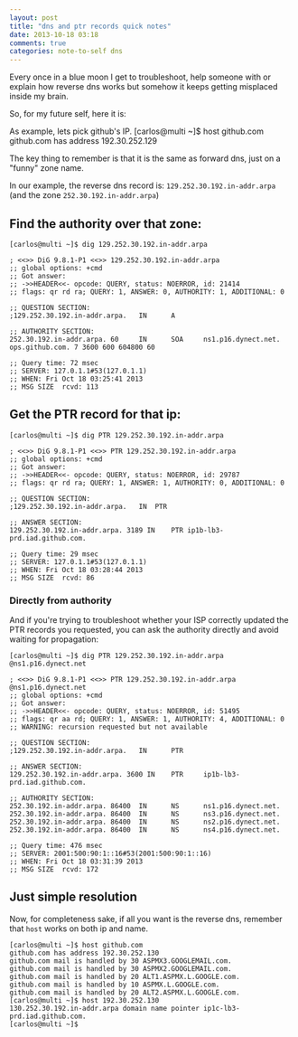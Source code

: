 ```yaml
---
layout: post
title: "dns and ptr records quick notes"
date: 2013-10-18 03:18
comments: true
categories: note-to-self dns
---
```


Every once in a blue moon I get to troubleshoot, help someone with or explain how reverse dns works but somehow it keeps getting misplaced inside my brain.

So, for my future self, here it is:

As example, lets pick github's IP.
    [carlos@multi ~]$ host github.com
    github.com has address 192.30.252.129

The key thing to remember is that it is the same as forward dns, just on a "funny" zone name.

In our example, the reverse dns record is: `129.252.30.192.in-addr.arpa`  
(and the zone `252.30.192.in-addr.arpa`)

## Find the authority over that zone:
    [carlos@multi ~]$ dig 129.252.30.192.in-addr.arpa
    
    ; <<>> DiG 9.8.1-P1 <<>> 129.252.30.192.in-addr.arpa
    ;; global options: +cmd
    ;; Got answer:
    ;; ->>HEADER<<- opcode: QUERY, status: NOERROR, id: 21414
    ;; flags: qr rd ra; QUERY: 1, ANSWER: 0, AUTHORITY: 1, ADDITIONAL: 0
    
    ;; QUESTION SECTION:
    ;129.252.30.192.in-addr.arpa.   IN      A
    
    ;; AUTHORITY SECTION:
    252.30.192.in-addr.arpa. 60     IN      SOA     ns1.p16.dynect.net. ops.github.com. 7 3600 600 604800 60
    
    ;; Query time: 72 msec
    ;; SERVER: 127.0.1.1#53(127.0.1.1)
    ;; WHEN: Fri Oct 18 03:25:41 2013
    ;; MSG SIZE  rcvd: 113

## Get the PTR record for that ip:
    [carlos@multi ~]$ dig PTR 129.252.30.192.in-addr.arpa
    
    ; <<>> DiG 9.8.1-P1 <<>> PTR 129.252.30.192.in-addr.arpa
    ;; global options: +cmd
    ;; Got answer:
    ;; ->>HEADER<<- opcode: QUERY, status: NOERROR, id: 29787
    ;; flags: qr rd ra; QUERY: 1, ANSWER: 1, AUTHORITY: 0, ADDITIONAL: 0
    
    ;; QUESTION SECTION:
    ;129.252.30.192.in-addr.arpa.	IN	PTR
    
    ;; ANSWER SECTION:
    129.252.30.192.in-addr.arpa. 3189 IN	PTR	ip1b-lb3-prd.iad.github.com.
    
    ;; Query time: 29 msec
    ;; SERVER: 127.0.1.1#53(127.0.1.1)
    ;; WHEN: Fri Oct 18 03:28:44 2013
    ;; MSG SIZE  rcvd: 86

### Directly from authority
And if you're trying to troubleshoot whether your ISP correctly updated the PTR records you requested, you can ask the authority directly and avoid waiting for propagation:

    [carlos@multi ~]$ dig PTR 129.252.30.192.in-addr.arpa @ns1.p16.dynect.net
    
    ; <<>> DiG 9.8.1-P1 <<>> PTR 129.252.30.192.in-addr.arpa @ns1.p16.dynect.net
    ;; global options: +cmd
    ;; Got answer:
    ;; ->>HEADER<<- opcode: QUERY, status: NOERROR, id: 51495
    ;; flags: qr aa rd; QUERY: 1, ANSWER: 1, AUTHORITY: 4, ADDITIONAL: 0
    ;; WARNING: recursion requested but not available
    
    ;; QUESTION SECTION:
    ;129.252.30.192.in-addr.arpa.   IN      PTR
    
    ;; ANSWER SECTION:
    129.252.30.192.in-addr.arpa. 3600 IN    PTR     ip1b-lb3-prd.iad.github.com.
    
    ;; AUTHORITY SECTION:
    252.30.192.in-addr.arpa. 86400  IN      NS      ns1.p16.dynect.net.
    252.30.192.in-addr.arpa. 86400  IN      NS      ns3.p16.dynect.net.
    252.30.192.in-addr.arpa. 86400  IN      NS      ns2.p16.dynect.net.
    252.30.192.in-addr.arpa. 86400  IN      NS      ns4.p16.dynect.net.
    
    ;; Query time: 476 msec
    ;; SERVER: 2001:500:90:1::16#53(2001:500:90:1::16)
    ;; WHEN: Fri Oct 18 03:31:39 2013
    ;; MSG SIZE  rcvd: 172
    
## Just simple resolution
Now, for completeness sake, if all you want is the reverse dns, remember that `host` works on both ip and name.

    [carlos@multi ~]$ host github.com
    github.com has address 192.30.252.130
    github.com mail is handled by 30 ASPMX3.GOOGLEMAIL.com.
    github.com mail is handled by 30 ASPMX2.GOOGLEMAIL.com.
    github.com mail is handled by 20 ALT1.ASPMX.L.GOOGLE.com.
    github.com mail is handled by 10 ASPMX.L.GOOGLE.com.
    github.com mail is handled by 20 ALT2.ASPMX.L.GOOGLE.com.
    [carlos@multi ~]$ host 192.30.252.130
    130.252.30.192.in-addr.arpa domain name pointer ip1c-lb3-prd.iad.github.com.
    [carlos@multi ~]$ 
    

